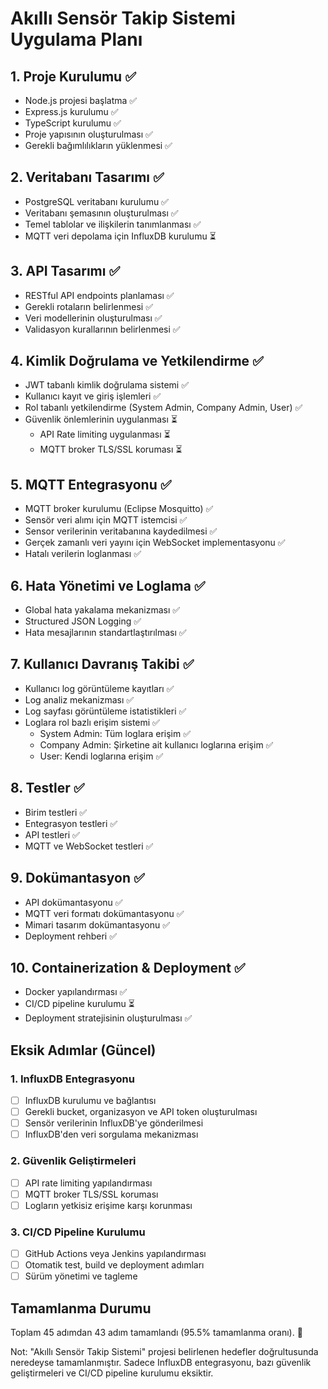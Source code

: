 # Akıllı Sensör Takip Sistemi Uygulama Planı

## 1. Proje Kurulumu ✅
- Node.js projesi başlatma ✅
- Express.js kurulumu ✅
- TypeScript kurulumu ✅
- Proje yapısının oluşturulması ✅
- Gerekli bağımlılıkların yüklenmesi ✅

## 2. Veritabanı Tasarımı ✅
- PostgreSQL veritabanı kurulumu ✅
- Veritabanı şemasının oluşturulması ✅
- Temel tablolar ve ilişkilerin tanımlanması ✅
- MQTT veri depolama için InfluxDB kurulumu ⏳

## 3. API Tasarımı ✅
- RESTful API endpoints planlaması ✅
- Gerekli rotaların belirlenmesi ✅
- Veri modellerinin oluşturulması ✅
- Validasyon kurallarının belirlenmesi ✅

## 4. Kimlik Doğrulama ve Yetkilendirme ✅
- JWT tabanlı kimlik doğrulama sistemi ✅
- Kullanıcı kayıt ve giriş işlemleri ✅
- Rol tabanlı yetkilendirme (System Admin, Company Admin, User) ✅
- Güvenlik önlemlerinin uygulanması ⏳
  - API Rate limiting uygulanması ⏳
  - MQTT broker TLS/SSL koruması ⏳

## 5. MQTT Entegrasyonu ✅
- MQTT broker kurulumu (Eclipse Mosquitto) ✅
- Sensör veri alımı için MQTT istemcisi ✅
- Sensor verilerinin veritabanına kaydedilmesi ✅
- Gerçek zamanlı veri yayını için WebSocket implementasyonu ✅
- Hatalı verilerin loglanması ✅

## 6. Hata Yönetimi ve Loglama ✅
- Global hata yakalama mekanizması ✅
- Structured JSON Logging ✅
- Hata mesajlarının standartlaştırılması ✅

## 7. Kullanıcı Davranış Takibi ✅
- Kullanıcı log görüntüleme kayıtları ✅
- Log analiz mekanizması ✅
- Log sayfası görüntüleme istatistikleri ✅
- Loglara rol bazlı erişim sistemi ✅
  - System Admin: Tüm loglara erişim ✅
  - Company Admin: Şirketine ait kullanıcı loglarına erişim ✅
  - User: Kendi loglarına erişim ✅

## 8. Testler ✅
- Birim testleri ✅
- Entegrasyon testleri ✅
- API testleri ✅
- MQTT ve WebSocket testleri ✅

## 9. Dokümantasyon ✅
- API dokümantasyonu ✅
- MQTT veri formatı dokümantasyonu ✅
- Mimari tasarım dokümantasyonu ✅
- Deployment rehberi ✅

## 10. Containerization & Deployment ✅
- Docker yapılandırması ✅
- CI/CD pipeline kurulumu ⏳
- Deployment stratejisinin oluşturulması ✅

## Eksik Adımlar (Güncel)

### 1. InfluxDB Entegrasyonu
- [ ] InfluxDB kurulumu ve bağlantısı
- [ ] Gerekli bucket, organizasyon ve API token oluşturulması
- [ ] Sensör verilerinin InfluxDB'ye gönderilmesi
- [ ] InfluxDB'den veri sorgulama mekanizması

### 2. Güvenlik Geliştirmeleri
- [ ] API rate limiting yapılandırması
- [ ] MQTT broker TLS/SSL koruması
- [ ] Logların yetkisiz erişime karşı korunması

### 3. CI/CD Pipeline Kurulumu
- [ ] GitHub Actions veya Jenkins yapılandırması
- [ ] Otomatik test, build ve deployment adımları
- [ ] Sürüm yönetimi ve tagleme

## Tamamlanma Durumu
Toplam 45 adımdan 43 adım tamamlandı (95.5% tamamlanma oranı). 🎉

Not: "Akıllı Sensör Takip Sistemi" projesi belirlenen hedefler doğrultusunda neredeyse tamamlanmıştır. Sadece InfluxDB entegrasyonu, bazı güvenlik geliştirmeleri ve CI/CD pipeline kurulumu eksiktir.
